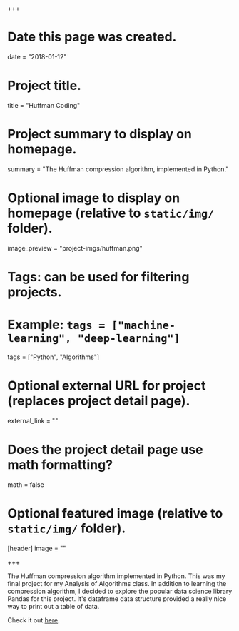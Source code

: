 +++
# Date this page was created.
date = "2018-01-12"

# Project title.
title = "Huffman Coding"

# Project summary to display on homepage.
summary = "The Huffman compression algorithm, implemented in Python."

# Optional image to display on homepage (relative to `static/img/` folder).
image_preview = "project-imgs/huffman.png"

# Tags: can be used for filtering projects.
# Example: `tags = ["machine-learning", "deep-learning"]`
tags = ["Python", "Algorithms"]

# Optional external URL for project (replaces project detail page).
external_link = ""

# Does the project detail page use math formatting?
math = false

# Optional featured image (relative to `static/img/` folder).
[header]
image = ""

+++

The Huffman compression algorithm implemented in Python. This was my final
project for my Analysis of Algorithms class. In addition to learning the
compression algorithm, I decided to explore the popular data science library 
Pandas for this project. It's dataframe data structure provided a really nice
way to print out a table of data.

Check it out [here](https://github.com/michaeldito/SSU-CS-415-Algorithm-Analysis).